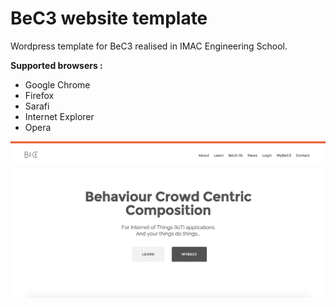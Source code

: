 # BeC3 website template

Wordpress template for BeC3 realised in IMAC Engineering School.

**Supported browsers :**

- Google Chrome
- Firefox
- Sarafi
- Internet Explorer
- Opera


![screenshot](http://github.com/PierreChls/Bec3-website/blob/master/bec3-template/screenshot.png)



